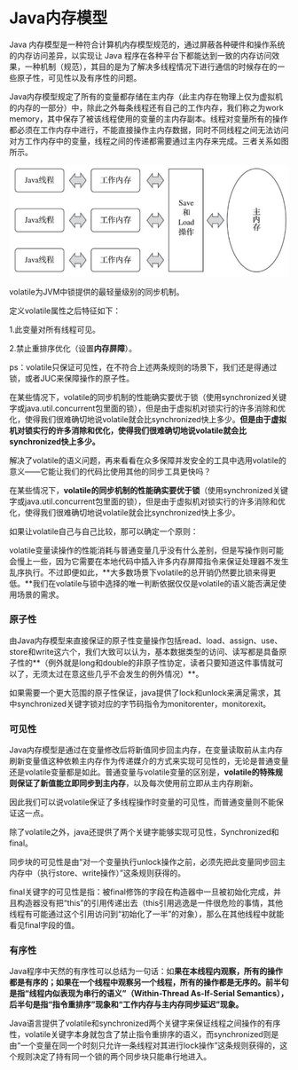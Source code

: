 # Java内存模型

Java 内存模型是一种符合计算机内存模型规范的，通过屏蔽各种硬件和操作系统的内存访问差异，以实现让 Java 程序在各种平台下都能达到一致的内存访问效果，一种机制（规范），其目的是为了解决多线程情况下进行通信的时候存在的一些原子性，可见性以及有序性的问题。

Java内存模型规定了所有的变量都存储在主内存（此主内存在物理上仅为虚拟机的内存的一部分）中，除此之外每条线程还有自己的工作内存，我们称之为work memory，其中保存了被该线程使用的变量的主内存副本。线程对变量所有的操作都必须在工作内存中进行，不能直接操作主内存数据，同时不同线程之间无法访问对方工作内存中的变量，线程之间的传递都需要通过主内存来完成。三者关系如图所示。

![](<../.gitbook/assets/image (15).png>)

volatile为JVM中锁提供的最轻量级别的同步机制。

定义volatile属性之后特征如下：

1.此变量对所有线程可见。

2.禁止重排序优化（设置**内存屏障**）。

ps：volatile只保证可见性，在不符合上述两条规则的场景下，我们还是得通过锁，或者JUC来保障操作的原子性。

在某些情况下，volatile的同步机制的性能确实要优于锁（使用synchronized关键字或java.util.concurrent包里面的锁），但是由于虚拟机对锁实行的许多消除和优化，使得我们很难确切地说volatile就会比synchronized快上多少。**但是由于虚拟机对锁实行的许多消除和优化，使得我们很难确切地说volatile就会比synchronized快上多少。**

解决了volatile的语义问题，再来看看在众多保障并发安全的工具中选用volatile的意义——它能让我们的代码比使用其他的同步工具更快吗？

在某些情况下，**volatile的同步机制的性能确实要优于锁**（使用synchronized关键字或java.util.concurrent包里面的锁），但是由于虚拟机对锁实行的许多消除和优化，使得我们很难确切地说volatile就会比synchronized快上多少。

如果让volatile自己与自己比较，那可以确定一个原则：

volatile变量读操作的性能消耗与普通变量几乎没有什么差别，但是写操作则可能会慢上一些，因为它需要在本地代码中插入许多内存屏障指令来保证处理器不发生乱序执行。不过即便如此，**大多数场景下volatile的总开销仍然要比锁来得更低。**我们在volatile与锁中选择的唯一判断依据仅仅是volatile的语义能否满足使用场景的需求。

### 原子性

由Java内存模型来直接保证的原子性变量操作包括read、load、assign、use、store和write这六个，我们大致可以认为，基本数据类型的访问、读写都是具备原子性的**（例外就是long和double的非原子性协定，读者只要知道这件事情就可以了，无须太过在意这些几乎不会发生的例外情况）**。

如果需要一个更大范围的原子性保证，java提供了lock和unlock来满足需求，其中synchronized关键字锁对应的字节码指令为monitorenter，monitorexit。

### 可见性

Java内存模型是通过在变量修改后将新值同步回主内存，在变量读取前从主内存刷新变量值这种依赖主内存作为传递媒介的方式来实现可见性的，无论是普通变量还是volatile变量都是如此。普通变量与volatile变量的区别是，**volatile的特殊规则保证了新值能立即同步到主内存**，以及每次使用前立即从主内存刷新。

因此我们可以说volatile保证了多线程操作时变量的可见性，而普通变量则不能保证这一点。

除了volatile之外，java还提供了两个关键字能够实现可见性，Synchronized和final。

同步块的可见性是由“对一个变量执行unlock操作之前，必须先把此变量同步回主内存中（执行store、write操作）”这条规则获得的。

final关键字的可见性是指：被final修饰的字段在构造器中一旦被初始化完成，并且构造器没有把“this”的引用传递出去（this引用逃逸是一件很危险的事情，其他线程有可能通过这个引用访问到“初始化了一半”的对象），那么在其他线程中就能看见final字段的值。

### 有序性

Java程序中天然的有序性可以总结为一句话：如**果在本线程内观察，所有的操作都是有序的；如果在一个线程中观察另一个线程，所有的操作都是无序的。**前半句是指“线程内似表现为串行的语义”（Within-Thread As-If-Serial Semantics），后半句**是指“指令重排序”现象和“工作内存与主内存同步延迟”现象。**

Java语言提供了volatile和synchronized两个关键字来保证线程之间操作的有序性，volatile关键字本身就包含了禁止指令重排序的语义，而synchronized则是由“一个变量在同一个时刻只允许一条线程对其进行lock操作”这条规则获得的，这个规则决定了持有同一个锁的两个同步块只能串行地进入。
